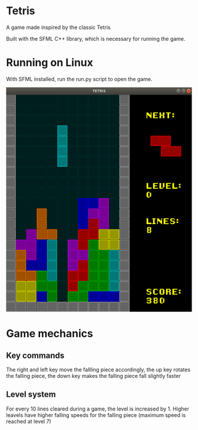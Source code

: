 # Tetris
A game made inspired by the classic Tetris

Built with the SFML C++ library, which is necessary for running the game.

# Running on Linux
With SFML installed, run the run.py script to open the game.

![Tetris game](Screenshot.png?raw=true "Title")

# Game mechanics
## Key commands
The right and left key move the fallling piece accordingly, the up key rotates the falling piece, the down key makes the falling piece fall slightly faster
## Level system
For every 10 lines cleared during a game, the level is increased by 1. Higher leavels have higher falling speeds for the falling piece (maximum speed is reached at level 7)


